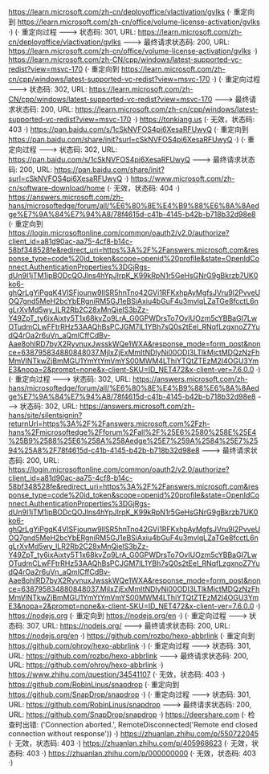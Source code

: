 https://learn.microsoft.com/zh-cn/deployoffice/vlactivation/gvlks (· 重定向到 https://learn.microsoft.com/zh-cn/office/volume-license-activation/gvlks ·)
(· 重定向过程 ---> 状态码: 301, URL: https://learn.microsoft.com/zh-cn/deployoffice/vlactivation/gvlks ---> 最终请求状态码: 200, URL: https://learn.microsoft.com/zh-cn/office/volume-license-activation/gvlks ·)
https://learn.microsoft.com/zh-CN/cpp/windows/latest-supported-vc-redist?view=msvc-170 (· 重定向到 https://learn.microsoft.com/zh-cn/cpp/windows/latest-supported-vc-redist?view=msvc-170 ·)
(· 重定向过程 ---> 状态码: 302, URL: https://learn.microsoft.com/zh-CN/cpp/windows/latest-supported-vc-redist?view=msvc-170 ---> 最终请求状态码: 200, URL: https://learn.microsoft.com/zh-cn/cpp/windows/latest-supported-vc-redist?view=msvc-170 ·)
https://tonkiang.us (· 无效，状态码: 403 ·)
https://pan.baidu.com/s/1cSkNVFOS4pi6XesaRFUwyQ (· 重定向到 https://pan.baidu.com/share/init?surl=cSkNVFOS4pi6XesaRFUwyQ ·)
(· 重定向过程 ---> 状态码: 302, URL: https://pan.baidu.com/s/1cSkNVFOS4pi6XesaRFUwyQ ---> 最终请求状态码: 200, URL: https://pan.baidu.com/share/init?surl=cSkNVFOS4pi6XesaRFUwyQ ·)
https://www.microsoft.com/zh-cn/software-download/home (· 无效，状态码: 404 ·)
https://answers.microsoft.com/zh-hans/microsoftedge/forum/all/%E6%80%8E%E4%B9%88%E6%8A%8Aedge%E7%9A%84%E7%94%A8/78f4615d-c41b-4145-b42b-b718b32d98e8 (· 重定向到 https://login.microsoftonline.com/common/oauth2/v2.0/authorize?client_id=a81d90ac-aa75-4cf8-b14c-58bf348528fe&redirect_uri=https%3A%2F%2Fanswers.microsoft.com&response_type=code%20id_token&scope=openid%20profile&state=OpenIdConnect.AuthenticationProperties%3DGjRgs-dUn9I1jTM1ipBODcQOJlns4hYpJlrpK_K99kRpN1r5GeHsGNrG9gBkrzb7UK0ko6-ghQrLgYiPgqK4VISFjounw9lISR5hnTno42GVi1RFKxhpAyMgfsJVru9l2PvveUOQ7gnd5MeH2bcYbERgniRM5GJ1eBSiAxiu4bGuF4u3mvlqLZaTGe8fcctL6ngLrXvMd5wy_lLR2Rb2C28xMnQielS3bZz-Y49ZpT_ty6ixAixty5T1x68kvZo9LrA_G0GPWDrsTo7OvIUOzm5cYBBaGI7LwOTudmCLwFFtrRHz53AAQhBsPCJGM7lL1YBh7sQ0s2tEel_RNqfLzgxnoZ7YudQ4rOa2r6uVn_aQmlCffCdBv-Aae8ohIRD7byX2RyvnuxJwsskWQe1WXA&response_mode=form_post&nonce=638795834880848037.MjIxZjExMmItNDIyNi00ODI3LTlkMjctMDQzNzFhMmVlNTkwZjBmMGU1YmYtYmVmYS00MWM4LThiYTQtZTEzM2I4OGU3YmE3&nopa=2&prompt=none&x-client-SKU=ID_NET472&x-client-ver=7.6.0.0 ·)
(· 重定向过程 ---> 状态码: 302, URL: https://answers.microsoft.com/zh-hans/microsoftedge/forum/all/%E6%80%8E%E4%B9%88%E6%8A%8Aedge%E7%9A%84%E7%94%A8/78f4615d-c41b-4145-b42b-b718b32d98e8 ---> 状态码: 302, URL: https://answers.microsoft.com/zh-hans/site/silentsignin?returnUrl=https%3A%2F%2Fanswers.microsoft.com%2Fzh-hans%2Fmicrosoftedge%2Fforum%2Fall%2F%25E6%2580%258E%25E4%25B9%2588%25E6%258A%258Aedge%25E7%259A%2584%25E7%2594%25A8%2F78f4615d-c41b-4145-b42b-b718b32d98e8 ---> 最终请求状态码: 200, URL: https://login.microsoftonline.com/common/oauth2/v2.0/authorize?client_id=a81d90ac-aa75-4cf8-b14c-58bf348528fe&redirect_uri=https%3A%2F%2Fanswers.microsoft.com&response_type=code%20id_token&scope=openid%20profile&state=OpenIdConnect.AuthenticationProperties%3DGjRgs-dUn9I1jTM1ipBODcQOJlns4hYpJlrpK_K99kRpN1r5GeHsGNrG9gBkrzb7UK0ko6-ghQrLgYiPgqK4VISFjounw9lISR5hnTno42GVi1RFKxhpAyMgfsJVru9l2PvveUOQ7gnd5MeH2bcYbERgniRM5GJ1eBSiAxiu4bGuF4u3mvlqLZaTGe8fcctL6ngLrXvMd5wy_lLR2Rb2C28xMnQielS3bZz-Y49ZpT_ty6ixAixty5T1x68kvZo9LrA_G0GPWDrsTo7OvIUOzm5cYBBaGI7LwOTudmCLwFFtrRHz53AAQhBsPCJGM7lL1YBh7sQ0s2tEel_RNqfLzgxnoZ7YudQ4rOa2r6uVn_aQmlCffCdBv-Aae8ohIRD7byX2RyvnuxJwsskWQe1WXA&response_mode=form_post&nonce=638795834880848037.MjIxZjExMmItNDIyNi00ODI3LTlkMjctMDQzNzFhMmVlNTkwZjBmMGU1YmYtYmVmYS00MWM4LThiYTQtZTEzM2I4OGU3YmE3&nopa=2&prompt=none&x-client-SKU=ID_NET472&x-client-ver=7.6.0.0 ·)
https://nodejs.org (· 重定向到 https://nodejs.org/en ·)
(· 重定向过程 ---> 状态码: 307, URL: https://nodejs.org/ ---> 最终请求状态码: 200, URL: https://nodejs.org/en ·)
https://github.com/rozbo/hexo-abbrlink (· 重定向到 https://github.com/ohroy/hexo-abbrlink ·)
(· 重定向过程 ---> 状态码: 301, URL: https://github.com/rozbo/hexo-abbrlink ---> 最终请求状态码: 200, URL: https://github.com/ohroy/hexo-abbrlink ·)
https://www.zhihu.com/question/34541107 (· 无效，状态码: 403 ·)
https://github.com/RobinLinus/snapdrop (· 重定向到 https://github.com/SnapDrop/snapdrop ·)
(· 重定向过程 ---> 状态码: 301, URL: https://github.com/RobinLinus/snapdrop ---> 最终请求状态码: 200, URL: https://github.com/SnapDrop/snapdrop ·)
https://deershare.com (· 检查时出错: ('Connection aborted.', RemoteDisconnected('Remote end closed connection without response')) ·)
https://zhuanlan.zhihu.com/p/550722045 (· 无效，状态码: 403 ·)
https://zhuanlan.zhihu.com/p/405968623 (· 无效，状态码: 403 ·)
https://zhuanlan.zhihu.com/p/000000000 (· 无效，状态码: 403 ·)
